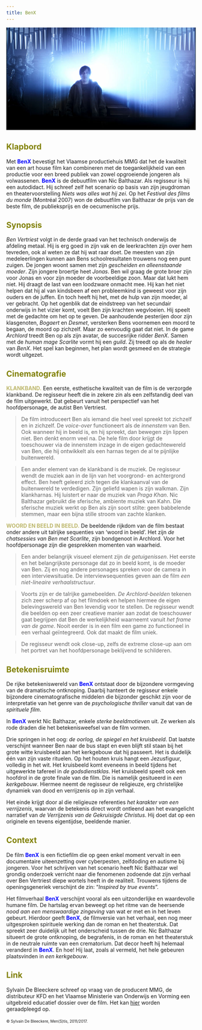 ```yaml
---
title: BenX
---
```

<center>
<img src="bx.jpg" >
</center>
<a name="KLA"></a>

## <font color="#808000">**Klapbord**</font>

Met <span style="color:blue">**BenX**</span> bevestigt het Vlaamse productiehuis MMG dat het de kwaliteit van een art house film kan combineren met de toegankelijkheid van een productie voor een breed publiek van zowel opgroeiende jongeren als volwassenen. <span style="color:blue">**BenX**</span> is de debuutfilm van Nic Balthazar. Als regisseur is hij een autodidact. Hij schreef zelf het scenario op basis van zijn jeugdroman en theatervoorstelling _Niets was alles wat hij zei_. Op het _Festival des films du monde_ (Montréal 2007) won de debuutfilm van Balthazar de prijs van de beste film, de publieksprijs en de oecumenische prijs.

<a name="SYN"></a>

## <font color="#808000">**Synopsis**</font>

_Ben Vertriest_ volgt in de derde graad van het technisch onderwijs de afdeling metaal. Hij is erg goed in zijn vak en de leerkrachten zijn over hem tevreden, ook al weten ze dat hij wat raar doet. De meesten van zijn medeleerlingen kunnen aan Bens schoolresultaten trouwens nog een punt zuigen. De jongen woont samen met zijn _gescheiden en alleenstaande moeder_. Zijn jongere broertje heet _Jonas_. Ben wil graag de grote broer zijn voor Jonas en voor zijn moeder de voorbeeldige zoon. Maar dat lukt hem niet. Hij draagt de last van een loodzware onmacht mee. Hij kan het niet helpen dat hij al van kindsbeen af een probleemkind is geweest voor zijn ouders en de juffen. En toch heeft hij het, met de hulp van zijn moeder, al ver gebracht. Op het ogenblik dat de eindstreep van het secundair onderwijs in het vizier komt, voelt Ben zijn krachten wegvloeien. Hij speelt met de gedachte om het op te geven. De aanhoudende pesterijen door zijn klasgenoten, _Bogaert_ en _Desmet_, versterken Bens voornemen een moord te begaan, de moord op zichzelf. Maar zo eenvoudig gaat dat niet. In de game _Archlord_ treedt Ben op als zijn avatar, de succesrijke ridder _BenX_. Samen met de _human mage Scarlite_ vormt hij een _guild_. Zij treedt op als de _healer_ van _BenX_. Het spel kan beginnen, het plan wordt gesmeed en de strategie wordt uitgezet.

<a name="CIN"></a>

## <font color="#808000">**Cinematografie**</font>

<span style="color:darkkhaki">**KLANKBAND.**</span> Een eerste, esthetische kwaliteit van de film is de verzorgde klankband. De regisseur heeft die in zekere zin als een zelfstandig deel van de film uitgewerkt. Dat gebeurt vanuit het perspectief van het hoofdpersonage, de autist Ben Vertriest.

>De film introduceert Ben als iemand die heel veel spreekt tot zichzelf en in zichzelf. De _voice-over_ functioneert als de _innenstem_ van Ben. Ook wanneer hij in beeld is, en hij spreekt, dan bewegen zijn lippen niet. Ben denkt enorm veel na. De hele film door krijgt de toeschouwer via de innenstem inzage in de eigen gedachtewereld van Ben, die hij ontwikkelt als een harnas tegen de al te pijnlijke buitenwereld. 

>Een ander element van de klankband is de muziek. De regisseur wendt de muziek aan in de lijn van het voorgrond- en achtergrond effect. Ben heeft geleerd zich tegen die klankaanval van de buitenwereld te verdedigen. Zijn geliefd wapen is zijn walkman. Zijn klankharnas. Hij luistert er naar de muziek van _Praga Khan_. Nic Balthazar gebruikt die sferische, ambiente muziek van Kahn. Die sferische muziek werkt op Ben als zijn soort stilte: geen babbelende stemmen, maar een bijna stille stroom van zachte klanken.
 
<span style="color:darkkhaki">**WOORD EN BEELD IN BEELD.**</span> De beeldende rijkdom van de film bestaat onder andere uit talrijke sequenties van ‘woord in beeld’. Het zijn _de chatsessies van Ben met Scarlite_, zijn bondgenoot in Archlord. Voor het hoofdpersonage zijn die gesprekken momenten van waarheid. 

>Een ander belangrijk visueel element zijn _de getuigenissen_. Het eerste en het belangrijkste personage dat zo in beeld komt, is de moeder van Ben. Zij en nog andere personages spreken voor de camera in een interviewsituatie. De interviewsequenties geven aan de film _een niet-lineaire verhaalstructuur_. 

>Voorts zijn er de talrijke gamebeelden. _De Archlord-beelden_ tekenen zich zeer scherp af op het filmdoek en helpen hiermee de eigen belevingswereld van Ben levendig voor te stellen. De regisseur wendt die beelden op een zeer creatieve manier aan zodat de toeschouwer gaat begrijpen dat Ben de werkelijkheid waarneemt vanuit _het frame van de game_. Nooit eerder is in een film een game zo functioneel in een verhaal geïntegreerd. Ook dat maakt de film uniek. 

>De regisseur wendt ook close-up, zelfs de extreme close-up aan om het portret van het hoofdpersonage beklijvend te schilderen.  

<a name="BET"></a>

## <font color="#808000">**Betekenisruimte**</font>

De rijke betekeniswereld van <span style="color:blue">**BenX**</span> ontstaat door de bijzondere vormgeving van de dramatische ontknoping. Daarbij hanteert de regisseur enkele bijzondere cinematografische middelen die bijzonder geschikt zijn voor de interpretatie van het genre van de _psychologische thriller_ vanuit dat van de _spirituele film_. 

In <span style="color:blue">**BenX**</span> werkt Nic Balthazar, enkele _sterke beeldmotieven_ uit. Ze werken als rode draden die het betekenisweefsel van de film vormen.

Drie springen in het oog: _de oorlog, de spiegel en het kruisbeeld_. Dat laatste verschijnt wanneer Ben naar de bus stapt en even blijft stil staan bij het grote witte kruisbeeld aan het kerkgebouw dat hij passeert. Het is duidelijk één van zijn vaste rituelen. Op het houten kruis hangt een Jezusfiguur, volledig in het wit. Het kruisbeeld komt eveneens in beeld tijdens het uitgewerkte tafereel in _de godsdienstklas_. Het kruisbeeld speelt ook een hoofdrol in de grote finale van de film. Die is namelijk gesitueerd in _een kerkgebouw_. Hiermee neemt de regisseur de religieuze, erg christelijke dynamiek van dood en verrijzenis op in zijn verhaal.

Het einde krijgt door al die religieuze referenties _het karakter van een verrijzenis_, waarvan de betekenis direct wordt ontleend aan het evangelicht narratief van _de Verrijzenis van de Gekruisigde Christus_. Hij doet dat op een originele en tevens eigentijdse, beeldende manier.

<a name="CON"></a>

## <font color="#808000">**Context**</font>

De film <span style="color:blue">**BenX**</span> is een fictiefilm die op geen enkel moment vervalt in een documentaire uiteenzetting over cyberpesten, zelfdoding en autisme bij jongeren. Voor het schrijven van het scenario heeft Nic Balthazar wel grondig onderzoek verricht naar die fenomenen zodoende dat zijn verhaal over Ben Vertriest diepe wortels heeft in de realiteit. Trouwens tijdens de openingsgeneriek verschijnt de zin: “_Inspired by true events_”. 

Het filmverhaal <span style="color:blue">**BenX**</span> verschijnt vooral als een uitzonderlijke en waardevolle humane film. De hartslag ervan beweegt op het ritme van de heersende _nood aan een menswaardige zingeving_ van wat er met en in het leven gebeurt. Hierdoor geeft <span style="color:blue">**BenX**</span>, de filmversie van het verhaal, een nog meer uitgesproken spirituele werking dan de roman en het theaterstuk. Dat spreekt zeer duidelijk uit het onderscheid tussen de drie. 
Nic Balthazar situeert de grote ontknoping, de begrafenis, in de roman en het theaterstuk in de neutrale ruimte van een crematorium. Dat decor heeft hij helemaal veranderd in <span style="color:blue">**BenX**</span>. En hoe! Hij laat, zoals al vermeld, het hele gebeuren plaatsvinden in _een kerkgebouw_. 

<a name="LIN"></a>

## <font color="#808000">**Link**</font>

Sylvain De Bleeckere schreef op vraag van de producent MMG, de distributeur KFD en het Vlaamse Ministerie van Onderwijs en Vorming een uitgebreid educatief dossier over de film. Het kan [hier](http://www.menstis.be/blog/) worden geraadpleegd op.


<font size="-2"> © Sylvain De Bleeckere, Men(S)tis, 2011/2017.</font>
